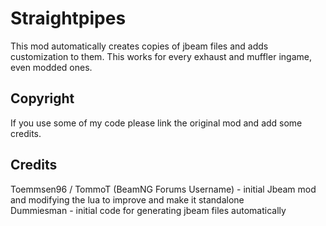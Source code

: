 # Straightpipes
This mod automatically creates copies of jbeam files and adds customization to them. This works for every exhaust and muffler ingame, even modded ones.  

## Copyright
If you use some of my code please link the original mod and add some credits.

## Credits
Toemmsen96 / TommoT (BeamNG Forums Username) - initial Jbeam mod and modifying the lua to improve and make it standalone  
Dummiesman - initial code for generating jbeam files automatically  
